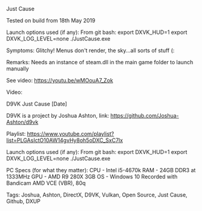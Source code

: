 Just Cause

Tested on build from 18th May 2019

Launch options used (if any):
From git bash:
export DXVK_HUD=1
export DXVK_LOG_LEVEL=none
./JustCause.exe

Symptoms:
Glitchy! Menus don't render, the sky...all sorts of stuff (:

Remarks:
Needs an instance of steam.dll in the main game folder to launch manually

See video:
https://youtu.be/wMOouA7_Zok


Video:

D9VK Just Cause [Date]

D9VK is a project by Joshua Ashton, link:
https://github.com/Joshua-Ashton/d9vk

Playlist:
https://www.youtube.com/playlist?list=PLGAsIctO10AW14gvHy8oh5oDXC_SxC7lx

Launch options used (if any):
From git bash:
export DXVK_HUD=1
export DXVK_LOG_LEVEL=none
./JustCause.exe

PC Specs (for what they matter):
CPU - Intel i5-4670k
RAM - 24GB DDR3 at 1333MHz
GPU - AMD R9 280X 3GB
OS - Windows 10
Recorded with Bandicam AMD VCE (VBR), 80q


Tags:
Joshua, Ashton, DirectX, D9VK, Vulkan, Open Source, Just Cause, Github, DXUP
